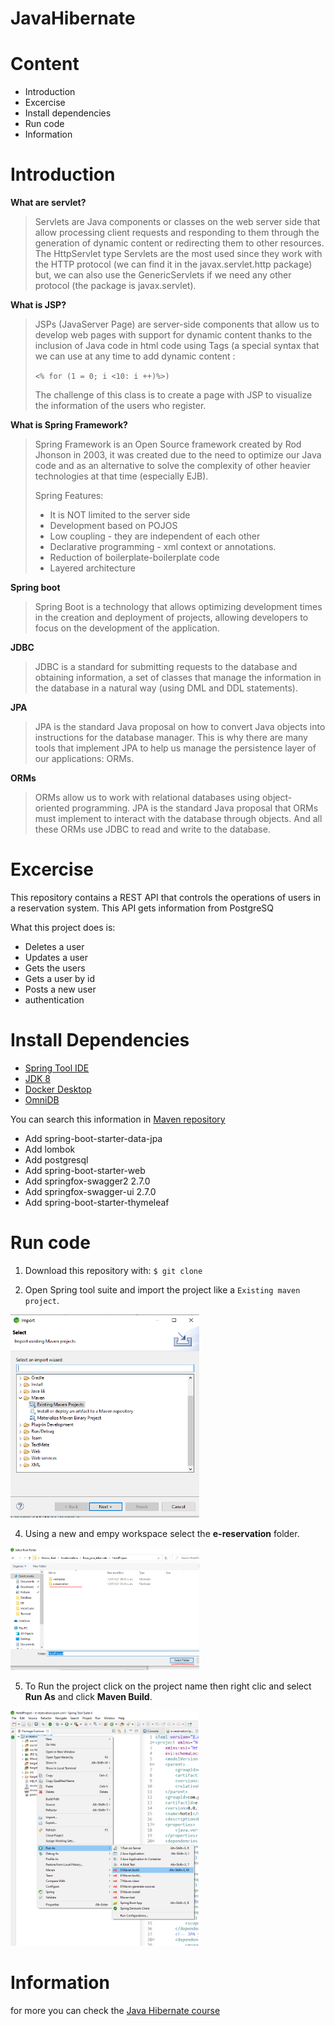 # JavaHibernate
# Content

- Introduction
- Excercise
- Install dependencies
- Run code
- Information

# Introduction 

**What are servlet?**
> Servlets are Java components or classes on the web server side that allow processing client requests and responding to them through the generation of dynamic content or redirecting them to other resources. The HttpServlet type Servlets are the most used since they work with the HTTP protocol (we can find it in the javax.servlet.http package) but, we can also use the GenericServlets if we need any other protocol (the package is javax.servlet).

**What is JSP?**
> JSPs (JavaServer Page) are server-side components that allow us to develop web pages with support for dynamic content thanks to the inclusion of Java code in html code using Tags (a special syntax that we can use at any time to add dynamic content :<p/> `<% for (1 = 0; i <10: i ++)%>)`<p/>
>The challenge of this class is to create a page with JSP to visualize the information of the users who register.

**What is Spring Framework?**
> Spring Framework is an Open Source framework created by Rod Jhonson in 2003, it was created due to the need to optimize our Java code and as an alternative to solve the complexity of other heavier technologies at that time (especially EJB). <p/>
> Spring Features: <p/>
> - It is NOT limited to the server side
> - Development based on POJOS
> - Low coupling - they are independent of each other
> - Declarative programming - xml context or annotations.
> - Reduction of boilerplate-boilerplate code
> - Layered architecture

**Spring boot**
> Spring Boot is a technology that allows optimizing development times in the creation and deployment of projects, allowing developers to focus on the development of the application.

**JDBC**
> JDBC is a standard for submitting requests to the database and obtaining information, a set of classes that manage the information in the database in a natural way (using DML and DDL statements).

**JPA**
> JPA is the standard Java proposal on how to convert Java objects into instructions for the database manager. This is why there are many tools that implement JPA to help us manage the persistence layer of our applications: ORMs.

**ORMs**
>ORMs allow us to work with relational databases using object-oriented programming. JPA is the standard Java proposal that ORMs must implement to interact with the database through objects. And all these ORMs use JDBC to read and write to the database. 

# Excercise

This repository contains a REST API that controls the operations of users in a reservation system. This API gets information from PostgreSQ

What this project does is:

- Deletes a user
- Updates a user
- Gets the users
- Gets a user by id
- Posts a new user
- authentication

# Install Dependencies

- [Spring Tool IDE](https://spring.io/tools)
- [JDK 8](https://www.oracle.com/mx/java/technologies/javase/javase-jdk8-downloads.html)
- [Docker Desktop](https://www.docker.com/products/docker-desktop)
- [OmniDB](https://omnidb.org/#downloads)

You can search this information in [Maven repository](https://mvnrepository.com/)
- Add spring-boot-starter-data-jpa
- Add lombok
- Add postgresql
- Add spring-boot-starter-web
- Add springfox-swagger2 2.7.0
- Add springfox-swagger-ui 2.7.0
- Add spring-boot-starter-thymeleaf

# Run code

1. Download this repository with:
 `$ git clone`

2. Open Spring tool suite and import the project like a `Existing maven project`.

<div>
  <img src="https://github.com/ItzelAlonsoG/JavaHibernate/blob/main/JavaHibertate1.PNG" width = "60%">
</div>

4. Using a new and empy workspace select the **e-reservation** folder.

<div>
  <img src="https://github.com/ItzelAlonsoG/JavaHibernate/blob/main/JavaHibertate2.PNG" width = "60%">

</div>
 
 5. To Run the project click on  the project name then right clic and select **Run As** and click  **Maven Build**.

<div>
<img src="https://github.com/ItzelAlonsoG/JavaHibernate/blob/main/JavaHibertate3.PNG" width = "60%">
</div>

# Information

for more you can check the [Java Hibernate course](https://platzi.com/clases/jee/ )
